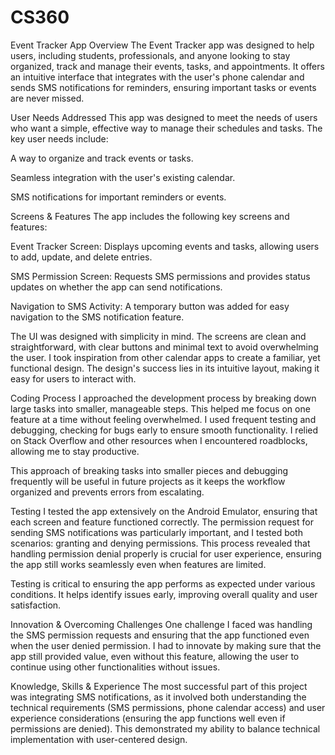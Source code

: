 # CS360
Event Tracker App
Overview
The Event Tracker app was designed to help users, including students, professionals, and anyone looking to stay organized, track and manage their events, tasks, and appointments. It offers an intuitive interface that integrates with the user's phone calendar and sends SMS notifications for reminders, ensuring important tasks or events are never missed.

User Needs Addressed
This app was designed to meet the needs of users who want a simple, effective way to manage their schedules and tasks. The key user needs include:

A way to organize and track events or tasks.

Seamless integration with the user's existing calendar.

SMS notifications for important reminders or events.

Screens & Features
The app includes the following key screens and features:

Event Tracker Screen: Displays upcoming events and tasks, allowing users to add, update, and delete entries.

SMS Permission Screen: Requests SMS permissions and provides status updates on whether the app can send notifications.

Navigation to SMS Activity: A temporary button was added for easy navigation to the SMS notification feature.

The UI was designed with simplicity in mind. The screens are clean and straightforward, with clear buttons and minimal text to avoid overwhelming the user. I took inspiration from other calendar apps to create a familiar, yet functional design. The design's success lies in its intuitive layout, making it easy for users to interact with.

Coding Process
I approached the development process by breaking down large tasks into smaller, manageable steps. This helped me focus on one feature at a time without feeling overwhelmed. I used frequent testing and debugging, checking for bugs early to ensure smooth functionality. I relied on Stack Overflow and other resources when I encountered roadblocks, allowing me to stay productive.

This approach of breaking tasks into smaller pieces and debugging frequently will be useful in future projects as it keeps the workflow organized and prevents errors from escalating.

Testing
I tested the app extensively on the Android Emulator, ensuring that each screen and feature functioned correctly. The permission request for sending SMS notifications was particularly important, and I tested both scenarios: granting and denying permissions. This process revealed that handling permission denial properly is crucial for user experience, ensuring the app still works seamlessly even when features are limited.

Testing is critical to ensuring the app performs as expected under various conditions. It helps identify issues early, improving overall quality and user satisfaction.

Innovation & Overcoming Challenges
One challenge I faced was handling the SMS permission requests and ensuring that the app functioned even when the user denied permission. I had to innovate by making sure that the app still provided value, even without this feature, allowing the user to continue using other functionalities without issues.

Knowledge, Skills & Experience
The most successful part of this project was integrating SMS notifications, as it involved both understanding the technical requirements (SMS permissions, phone calendar access) and user experience considerations (ensuring the app functions well even if permissions are denied). This demonstrated my ability to balance technical implementation with user-centered design.


